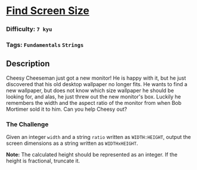 # [Find Screen Size](https://www.codewars.com/kata/5bbd279c8f8bbd5ee500000f)

### Difficulty: `7 kyu`

### Tags: `Fundamentals` `Strings` 

## Description

Cheesy Cheeseman just got a new monitor! He is happy with it, but he just discovered that his old desktop wallpaper no longer fits. He wants to find a new wallpaper, but does not know which size wallpaper he should be looking for, and alas, he just threw out the new monitor's box. Luckily he remembers the width and the aspect ratio of the monitor from when Bob Mortimer sold it to him. Can you help Cheesy out?

### The Challenge
Given an integer `width` and a string `ratio` written as `WIDTH:HEIGHT`, output the screen dimensions as a string written as `WIDTHxHEIGHT`.

**Note:** The calculated height should be represented as an integer. If the height is fractional, truncate it.

